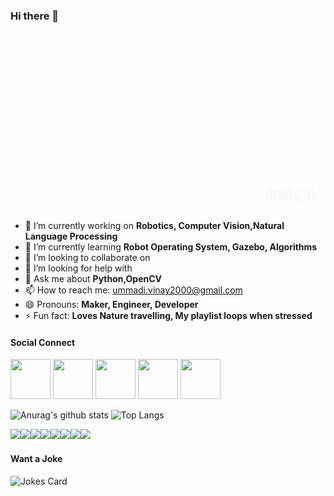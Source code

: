 ### Hi there 👋

![Hey there, I'm Vinay. I'm a Developer, a maker work on ML/AI. Check out my work](https://github.com/ummadiviany/ummadiviany/blob/master/intro.gif)

- 🔭 I’m currently working on **Robotics, Computer Vision,Natural Language Processing** 
- 🌱 I’m currently learning **Robot Operating System, Gazebo, Algorithms**
- 👯 I’m looking to collaborate on 
- 🤔 I’m looking for help with 
- 💬 Ask me about **Python,OpenCV**
- 📫 How to reach me: ummadi.vinay2000@gmail.com
- 😄 Pronouns: **Maker, Engineer, Developer**
- ⚡ Fun fact: **Loves Nature travelling, My playlist loops when stressed**

#### Social Connect
<p align="left">
<a href= "https://www.linkedin.com/in/ummadivinay/"><img height="64" width="64" src="https://simpleicons.org/icons/linkedin.svg" /></a>
<a href= "https://twitter.com/ummadi_vinay"><img height="64" width="64" src="https://simpleicons.org/icons/twitter.svg" /></a>
<a href ="https://github.com/ummadiviany"><img height="64" width="64" src="https://simpleicons.org/icons/github.svg" /></a>
<a href ="ummadi.vinay2000@gmail.com"><img height="64" width="64" src="https://simpleicons.org/icons/gmail.svg" /></a>
<a href ="https://facebook.com/ummadivinay2000"><img height="64" width="64" src="https://simpleicons.org/icons/facebook.svg" /></a>
</p>

<!--- 
[Visitor Count](https : //profile-counter.glitch.me/ummadiviany/count.svg) %
<img src="https://github-readme-linkedin.vercel.app/[METHOD]?username=[ummadivinay]"/>
**ummadiviany/ummadiviany** is a ✨ _special_ ✨ repository because its `README.md` (this file) appears on your GitHub profile.

--->

![Anurag's github stats](https://github-readme-stats.vercel.app/api?username=ummadiviany&show_icons=true&theme=dracula)
![Top Langs](https://github-readme-stats.vercel.app/api/top-langs/?username=ummadiviany)



<img src="https://img.shields.io/badge/markdown-%23000000.svg?&style=for-the-badge&logo=markdown&logoColor=white"/><img src="https://img.shields.io/badge/c%23%20-%23239120.svg?&style=for-the-badge&logo=c-sharp&logoColor=white"/><img src="https://img.shields.io/badge/python%20-%2314354C.svg?&style=for-the-badge&logo=python&logoColor=white"/><img src="https://img.shields.io/badge/css3%20-%231572B6.svg?&style=for-the-badge&logo=css3&logoColor=white"/><img src="https://img.shields.io/badge/html5%20-%23E34F26.svg?&style=for-the-badge&logo=html5&logoColor=white"/><img src="https://img.shields.io/badge/flask%20-%23000.svg?&style=for-the-badge&logo=flask&logoColor=white"/><img src="https://img.shields.io/badge/github%20-%23121011.svg?&style=for-the-badge&logo=github&logoColor=white"/><img src="https://img.shields.io/badge/mysql-%2300f.svg?&style=for-the-badge&logo=mysql&logoColor=white"/>

#### Want a Joke
<img src="https://readme-jokes.vercel.app/api" alt="Jokes Card" />

